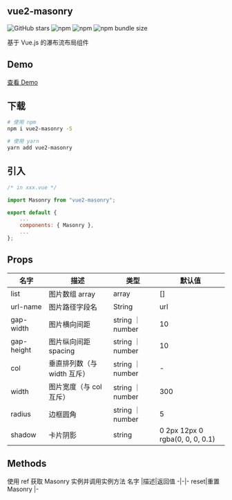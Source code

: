 ## vue2-masonry

![GitHub stars](https://img.shields.io/github/stars/Miss-Sixty/vue2-masonry?style=flat-square) ![npm](https://img.shields.io/npm/dt/vue2-masonry?style=flat-square) ![npm](https://img.shields.io/npm/v/vue2-masonry?style=flat-square) ![npm bundle size](https://img.shields.io/bundlephobia/min/vue2-masonry?style=flat-square)

<p>基于 Vue.js 的瀑布流布局组件</p>
 
## Demo
<a href="https://miss-sixty.github.io/vue2-masonry/" target="_blank">
查看 Demo
</a>

## 下载

```bash
# 使用 npm
npm i vue2-masonry -S

# 使用 yarn
yarn add vue2-masonry
```

## 引入

```js
/* in xxx.vue */

import Masonry from "vue2-masonry";

export default {
    ...
    components: { Masonry },
    ...
};
```

## Props

| 名字       | 描述                        | 类型             | 默认值                          |
| ---------- | --------------------------- | ---------------- | ------------------------------- |
| list       | 图片数组 array              | array            | []                              |
| url-name   | 图片路径字段名              | String           | url                             |
| gap-width  | 图片横向间距                | string ｜ number | 10                              |
| gap-height | 图片纵向间距 spacing        | string ｜ number | 10                              |
| col        | 垂直排列数（与 width 互斥） | string ｜ number | -                               |
| width      | 图片宽度（与 col 互斥）     | string ｜ number | 300                             |
| radius     | 边框圆角                    | string ｜ number | 5                               |
| shadow     | 卡片阴影                    | string           | 0 2px 12px 0 rgba(0, 0, 0, 0.1) |

## Methods

使用 ref 获取 Masonry 实例并调用实例方法
名字 |描述|返回值
-|-|-
reset|重置 Masonry |-
